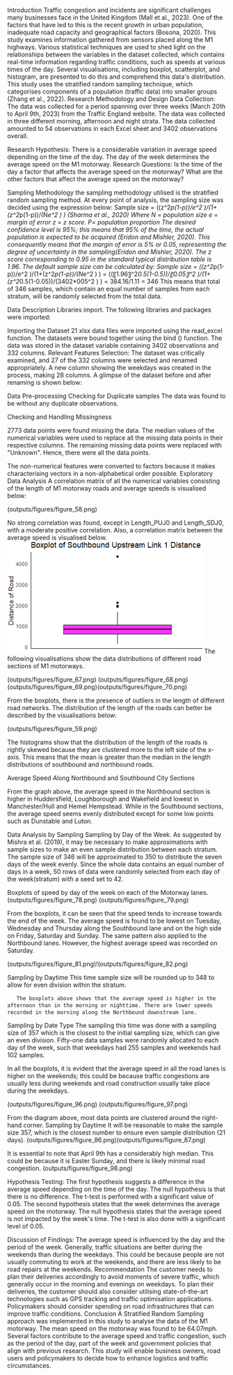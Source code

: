 Introduction
Traffic congestion and incidents are significant challenges many businesses face in the United Kingdom (Mall et al., 2023). One of the factors that have led to this is the recent growth in urban population, inadequate road capacity and geographical factors (Bosona, 2020). 
This study examines information gathered from sensors placed along the M1 highways. Various statistical techniques are used to shed light on the relationships between the variables in the dataset collected, which contains real-time information regarding traffic conditions, such as speeds at various times of the day. Several visualisations, including boxplot, scatterplot, and histogram, are presented to do this and comprehend this data's distribution. 
This study uses the stratified random sampling technique, which categorises components of a population (traffic data) into smaller groups (Zhang et al., 2022).
Research Methodology and Design
Data Collection:
The data was collected for a period spanning over three weeks (March 20th to April 9th, 2023) from the Traffic England website. The data was collected in three different morning, afternoon and night strata. The data collected amounted to 54 observations in each Excel sheet and 3402 observations overall.

Research Hypothesis:
	There is a considerable variation in average speed depending on the time of the day.
	The day of the week determines the average speed on the M1 motorway.
Research Questions:
	Is the time of the day a factor that affects the average speed on the motorway?
	What are the other factors that affect the average speed on the motorway?

Sampling Methodology
the sampling methodology utilised is the stratified random sampling method. At every point of analysis, the sampling size was decided using the expression below:
Sample size = ((z^2*p(1-p))/e^2 )/(1+(z^2*p(1-p))/(N*e^2 )  )
(Sharma et al., 2020)
Where N = population size 
e = margin of error
z = z score.
P= population proportion
The desired confidence level is 95%; this means that 95% of the time, the actual population is expected to be acquired (Eridon and Mishler, 2020). 
This consequently means that the margin of error is 5% or 0.05, representing the degree of uncertainty in the sampling(Eridon and Mishler, 2020). 
The z score corresponding to 0.95 in the standard typical distribution table is 1.96.
The default sample size can be calculated by:
Sample size =  ((z^2*p(1-p))/e^2 )/(1+(z^2*p(1-p))/(N*e^2 )  )
= ((〖1.96〗^2*0.5(1-0.5))/〖0.05〗^2 )/(1+(z^2*0.5(1-0.05))/(3402*005^2 )  )
= 384.16/1.11
= 346
This means that total of 346 samples, which contain an equal number of samples from each stratum, will be randomly selected from the total data.

Data Description
Libraries import.
The following libraries and packages were imported:
 
Importing the Dataset
21 xlsx data files were imported using the read_excel function. The datasets were bound together using the bind () function. The data was stored in the dataset variable containing 3402 observations and 332 columns.
Relevant Features Selection:
The dataset was critically examined, and 27 of the 332 columns were selected and renamed appropriately. A new column showing the weekdays was created in the process, making 28 columns. 
A glimpse of the dataset before and after renaming is shown below:
 
 
 
Data Pre-processing
Checking for Duplicate samples
The data was found to be without any duplicate observations.
 

Checking and Handling Missingness
 
 
2773 data points were found missing the data. The median values of the numerical variables were used to replace all the missing data points in their respective columns. The remaining missing data points were replaced with "Unknown". Hence, there were all the data points.
 
The non-numerical features were converted to factors because it makes characterising vectors in a non-alphabetical order possible.
Exploratory Data Analysis
A correlation matrix of all the numerical variables consisting of the length of M1 motorway roads and average speeds is visualised below:

(outputs/figures/figure_58.png)

 
No strong correlation was found, except in Length_PUJ0 and Length_SDJ0, with a moderate positive correlation.
Also, a correlation matrix between the average speed is visualised below.
 ![Correlation Plot](outputs/figures/figure_59.png)
	The following visualisations show the data distributions of different road sections of M1 motorways. 
  
  (outputs/figures/figure_67.png)
  (outputs/figures/figure_68.png)(outputs/figures/figure_69.png)(outputs/figures/figure_70.png)

     
From the boxplots, there is the presence of outliers in the length of different road networks. 
The distribution of the length of the roads can better be described by the visualisations below:
  
 (outputs/figures/figure_59.png)  
   
The histograms show that the distribution of the length of the roads is rightly skewed because they are clustered more to the left side of the x-axis. This means that the mean is greater than the median in the length distributions of southbound and northbound roads.

Average Speed Along Northbound and Southbound City Sections 
 
From the graph above, the average speed in the Northbound section is higher in Huddersfield, Loughborough and Wakefield and lowest in Manchester/Hull and Hemel Hempstead. While in the Southbound sections, the average speed seems evenly distributed except for some low points such as Dunstable and Luton.


Data Analysis by Sampling
Sampling by Day of the Week.
As suggested by Mishra et al. (2019), it may be necessary to make approximations with sample sizes to make an even sample distribution between each stratum. The sample size of 346 will be approximated to 350 to distribute the seven days of the week evenly. Since the whole data contains an equal number of days in a week, 50 rows of data were randomly selected from each day of the week(stratum) with a seed set to 42. 
  

Boxplots of speed by day of the week on each of the Motorway lanes.
(outputs/figures/figure_78.png)
(outputs/figures/figure_79.png)
   
   
From the boxplots, it can be seen that the speed tends to increase towards the end of the week. The average speed is found to be lowest on Tuesday, Wednesday and Thursday along the Southbound lane and on the high side on Friday, Saturday and Sunday. The same pattern also applied to the Northbound lanes. However, the highest average speed was recorded on Saturday.
 
  

 (outputs/figures/figure_81.png)!(outputs/figures/figure_82.png)


Sampling by Daytime
This time sample size will be rounded up to 348 to allow for even division within the stratum.  

       The boxplots above shows that the average speed is higher in the afternoon than in the morning or nighttime. There are lower speeds recorded in the morning along the Northbound downstream lane.

Sampling by Date Type
The sampling this time was done with a sampling size of 357 which is the closest to the initial sampling size, which can give an even division. Fifty-one data samples were randomly allocated to each day of the week, such that weekdays had 255 samples and weekends had 102 samples.
  
   
In all the boxplots, it is evident that the average speed in all the road lanes is higher on the weekends; this could be because traffic congestions are usually less during weekends and road construction usually take place during the weekdays.

 (outputs/figures/figure_96.png) (outputs/figures/figure_97.png)
 
 
 
From the diagram above, most data points are clustered around the right-hand corner. 
Sampling by Daytime
It will be reasonable to make the sample size 357, which is the closest number to ensure even sample distribution (21 days). 
(outputs/figures/figure_86.png)(outputs/figures/figure_87.png)
 
It is essential to note that April 9th has a considerably high median. This could be because it is Easter Sunday, and there is likely minimal road congestion.
(outputs/figures/figure_98.png)

Hypothesis Testing:
The first hypothesis suggests a difference in the average speed depending on the time of the day. The null hypothesis is that there is no difference. The t-test is performed with a significant value of 0.05.
The second hypothesis states that the week determines the average speed on the motorway. The null hypothesis states that the average speed is not impacted by the week's time. The t-test is also done with a significant level of 0.05.

Discussion of Findings:
The average speed is influenced by the day and the period of the week. Generally, traffic situations are better during the weekends than during the weekdays. This could be because people are not usually commuting to work at the weekends, and there are less likely to be road repairs at the weekends.
Recommendation
The customer needs to plan their deliveries accordingly to avoid moments of severe traffic, which generally occur in the morning and evenings on weekdays. To plan their deliveries, the customer should also consider utilising state-of-the-art technologies such as GPS tracking and traffic optimisation applications. Policymakers should consider spending on road infrastructures that can improve traffic conditions.
Conclusion
A Stratified Random Sampling approach was implemented in this study to analyse the data of the M1 motorway. The mean speed on the motorway was found to be 64.07mph. Several factors contribute to the average speed and traffic congestion, such as the period of the day, part of the week and government policies that align with previous research. This study will enable business owners, road users and policymakers to decide how to enhance logistics and traffic circumstances.

